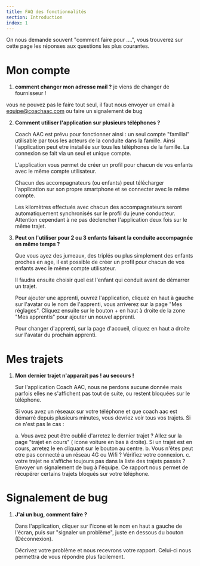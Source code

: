 ```yaml
---
title: FAQ des fonctionnalités
section: Introduction
index: 1
---
```


On nous demande souvent "comment faire pour ....", vous trouverez sur cette page les réponses aux questions les plus courantes.

# Mon compte

1. **comment changer mon adresse mail ?** je viens de changer de fournisseur !

  vous ne pouvez pas le faire tout seul, il faut nous envoyer un email à [equipe@coachaac.com](equipe@coachaac.com) ou faire un signalement de bug

2. **Comment utiliser l'application sur plusieurs téléphones ?**

    Coach AAC est prévu pour fonctionner ainsi : un seul compte "familial" utilisable par tous les acteurs de la conduite dans la famille. Ainsi l'application peut etre installée sur tous les téléphones de la famille. La connexion se fait via un seul et unique compte.

    L'application vous permet de créer un profil pour chacun de vos enfants avec le même compte utilisateur.

    Chacun des accompagnateurs (ou enfants) peut télécharger l'application sur son propre smartphone et se connecter avec le même compte.

    Les kilomètres effectués avec chacun des accompagnateurs seront automatiquement synchronisés sur le profil du jeune conducteur. Attention cependant à ne pas déclencher l'application deux fois sur le même trajet.

3. **Peut on l'utiliser pour 2 ou 3 enfants faisant la conduite accompagnée en même temps ?**

    Que vous ayez des jumeaux, des triplés ou plus simplement des enfants proches en age, il est possible de créer un profil pour chacun de vos enfants avec le même compte utilisateur.

    Il faudra ensuite choisir quel est l'enfant qui conduit avant de démarrer un trajet.

    Pour ajouter une apprenti, ouvrez l'application, cliquez en haut à gauche sur l'avatar ou le nom de l'apprenti, vous arriverez sur la page "Mes réglages". Cliquez ensuite sur le bouton + en haut à droite de la zone "Mes apprentis" pour ajouter un nouvel apprenti.

    Pour changer d'apprenti, sur la page d'accueil, cliquez en haut a droite sur l'avatar du prochain apprenti.


# Mes trajets

1. **Mon dernier trajet n'apparait pas ! au secours !**

    Sur l'application Coach AAC, nous ne perdons aucune donnée mais parfois elles ne s'affichent pas tout de suite, ou restent bloquées sur le téléphone.

    Si vous avez un réseaux sur votre téléphone et que coach aac est démarré depuis plusieurs minutes, vous devriez voir tous vos trajets. Si ce n'est pas le cas :

    a. Vous avez peut être oublié d'arretez le dernier trajet ?
        Allez sur la page "trajet en cours" ( icone voiture en bas à droite). Si un trajet est en cours, arretez le en cliquant sur le bouton au centre.
    b. Vous n'êtes peut etre pas connecté a un réseau 4G ou Wifi ?
        Vérifiez votre connexion.
    c. votre trajet ne s'affiche toujours pas dans la liste des trajets passés ?
        Envoyer un signalement de bug à l'équipe. Ce rapport nous permet de récupérer certains trajets bloqués sur votre téléphone.




# Signalement de bug

1. **J'ai un bug, comment faire ?**

    Dans l'application, cliquer sur l'icone et le nom en haut a gauche de l'écran, puis sur "signaler un problème", juste en dessous du bouton (Déconnexion).

    Décrivez votre problème et nous recevrons votre rapport. Celui-ci nous permettra de vous répondre plus facilement.
